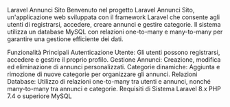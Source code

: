 

Laravel Annunci Sito
Benvenuto nel progetto Laravel Annunci Sito, un'applicazione web sviluppata con il framework Laravel che consente agli utenti di registrarsi, accedere, creare annunci e gestire categorie. Il sistema utilizza un database MySQL con relazioni one-to-many e many-to-many per garantire una gestione efficiente dei dati.

Funzionalità Principali
Autenticazione Utente: Gli utenti possono registrarsi, accedere e gestire il proprio profilo.
Gestione Annunci: Creazione, modifica ed eliminazione di annunci personalizzati.
Categorie dinamiche: Aggiunta e rimozione di nuove categorie per organizzare gli annunci.
Relazioni Database: Utilizzo di relazioni one-to-many tra utenti e annunci, nonché many-to-many tra annunci e categorie.
Requisiti di Sistema
Laravel 8.x
PHP 7.4 o superiore
MySQL
